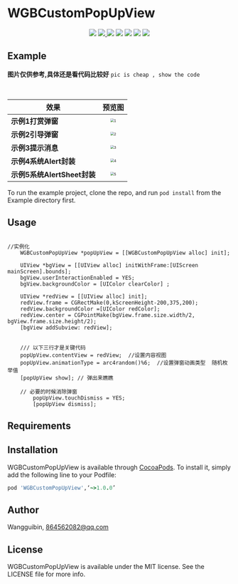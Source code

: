 # WGBCustomPopUpView

<p align='center'>
<img src="https://img.shields.io/badge/build-passing-brightgreen.svg">
<a href="https://cocoapods.org/pods/WGBCustomPopUpView"> <img src="https://img.shields.io/cocoapods/v/WGBCustomPopUpView.svg?style=flat"> </a>
<img src="https://img.shields.io/badge/platform-iOS-ff69b4.svg">
<img src="https://img.shields.io/badge/language-Objective--C-orange.svg">
<a href=""><img src="https://img.shields.io/badge/license-MIT-000000.svg"></a>
<a href="http://wangguibin.github.io"><img src="https://img.shields.io/badge/Blog-CoderWGB-80d4f9.svg?style=flat"></a>
<img src="https://img.shields.io/badge/Enjoy-it%20!-brightgreen.svg?colorA=a0cd34">
</p>

## Example
**图片仅供参考,具体还是看代码比较好**
`pic is cheap , show the code `



<br/>

| 效果 | 预览图 |
| ----- | :----------------------------------------------------------: |
| **示例1打赏弹窗** | <img src="./ExampleImages/1.png" alt="1" style="zoom:50%;" /> |
|   **示例2引导弹窗**   | <img src="./ExampleImages/2.png" alt="2" style="zoom:50%;" /> |
|  **示例3提示消息**    | <img src="./ExampleImages/3.png" alt="3" style="zoom:50%;" /> |
|   **示例4系统Alert封装**    | <img src="./ExampleImages/4.png" alt="4" style="zoom:50%;" /> |
|   **示例5系统AlertSheet封装**    | <img src="./ExampleImages/5.png" alt="5" style="zoom:50%;" /> |














To run the example project, clone the repo, and run `pod install` from the Example directory first.

## Usage

```objc

//实例化	
  	WGBCustomPopUpView *popUpView = [[WGBCustomPopUpView alloc] init];
  	
	UIView *bgView = [[UIView alloc] initWithFrame:[UIScreen mainScreen].bounds];
	bgView.userInteractionEnabled = YES;
	bgView.backgroundColor = [UIColor clearColor] ;

  	UIView *redView = [[UIView alloc] init];
  	redView.frame = CGRectMake(0,kScreenHeight-200,375,200);
  	redView.backgroundColor =[UIColor redColor];
	redView.center = CGPointMake(bgView.frame.size.width/2, bgView.frame.size.height/2);
	[bgView addSubview: redView];


	/// 以下三行才是关键代码 
  	popUpView.contentView = redView;  //设置内容视图
  	popUpView.animationType = arc4random()%6;  //设置弹窗动画类型  随机枚举值  
  	[popUpView show]; // 弹出来瞧瞧

  	// 必要的时候消除弹窗
  		popUpView.touchDismiss = YES;
  		[popUpView dismiss];

```

## Requirements

## Installation

WGBCustomPopUpView is available through [CocoaPods](https://cocoapods.org). To install
it, simply add the following line to your Podfile:

```ruby
pod 'WGBCustomPopUpView',‘~>1.0.0’
```

## Author

Wangguibin, 864562082@qq.com

## License

WGBCustomPopUpView is available under the MIT license. See the LICENSE file for more info.
